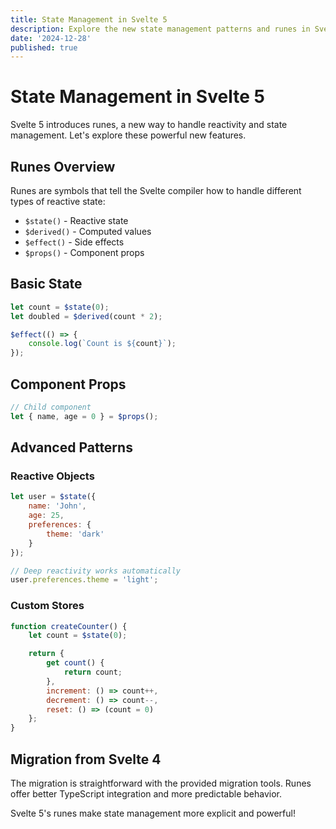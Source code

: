 ```yaml
---
title: State Management in Svelte 5
description: Explore the new state management patterns and runes in Svelte 5
date: '2024-12-28'
published: true
---
```


# State Management in Svelte 5

Svelte 5 introduces runes, a new way to handle reactivity and state management. Let's explore these powerful new features.

## Runes Overview

Runes are symbols that tell the Svelte compiler how to handle different types of reactive state:

- `$state()` - Reactive state
- `$derived()` - Computed values
- `$effect()` - Side effects
- `$props()` - Component props

## Basic State

```javascript
let count = $state(0);
let doubled = $derived(count * 2);

$effect(() => {
	console.log(`Count is ${count}`);
});
```

## Component Props

```javascript
// Child component
let { name, age = 0 } = $props();
```

## Advanced Patterns

### Reactive Objects

```javascript
let user = $state({
	name: 'John',
	age: 25,
	preferences: {
		theme: 'dark'
	}
});

// Deep reactivity works automatically
user.preferences.theme = 'light';
```

### Custom Stores

```javascript
function createCounter() {
	let count = $state(0);

	return {
		get count() {
			return count;
		},
		increment: () => count++,
		decrement: () => count--,
		reset: () => (count = 0)
	};
}
```

## Migration from Svelte 4

The migration is straightforward with the provided migration tools. Runes offer better TypeScript integration and more predictable behavior.

Svelte 5's runes make state management more explicit and powerful!
